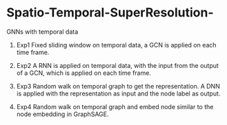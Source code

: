 # Spatio-Temporal-SuperResolution-
GNNs with temporal data

1. Exp1
Fixed sliding window on temporal data, a GCN is applied on each time frame.


2. Exp2
A RNN is applied on temporal data, with the input from the output of a GCN, which is applied on each time frame.


3. Exp3
Random walk on temporal graph to get the representation. A DNN is applied with the representation as input and the node label as output.


4. Exp4
Random walk on temporal graph and embed node similar to the node embedding in GraphSAGE.

